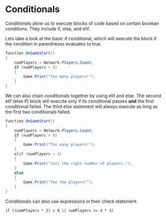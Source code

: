 # Conditionals

Conditionals allow us to execute blocks of code based on certain boolean conditions. They include if, else, and elif.

Lets take a look at the basic if conditional, which will execute the block if the condition in parentheses evaluates to true.

```csharp
function OnGameStart()
{
    numPlayers = Network.Players.Count;
    if (numPlayers > 8)
    {
        Game.Print("Too many players!");
    }
}
```

We can also chain conditionals together by using elif and else. The second elif (else if) block will execute only if its conditional passes **and** the first conditional failed. The third else statement will always execute as long as the first two conditionals failed.

```csharp
function OnGameStart()
{
    numPlayers = Network.Players.Count;
    if (numPlayers > 8)
    {
        Game.Print("Too many players!");
    }
    elif (numPlayers > 4)
    {
        Game.Print("Just the right number of players.");
    }
    else
    {
        Game.Print("Too few players!");
    }
}
```

Conditionals can also use expressions in their check statement.

```
if ((numPlayers * 2) > 8 || numPlayers <= 4 * 3)
```
